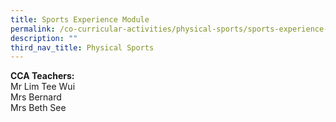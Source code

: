 ```yaml
---
title: Sports Experience Module
permalink: /co-curricular-activities/physical-sports/sports-experience-module/
description: ""
third_nav_title: Physical Sports
---
```

**CCA Teachers:**<br>
Mr Lim Tee Wui <br>
Mrs Bernard <br>
Mrs Beth See <br>